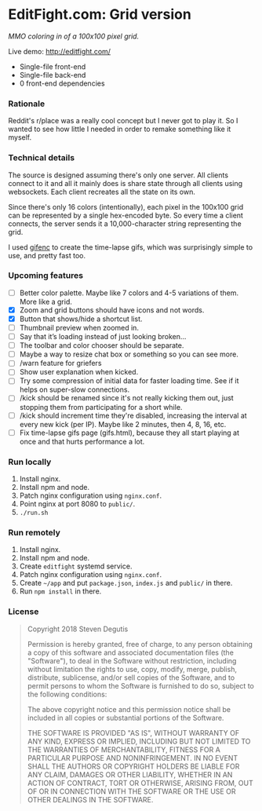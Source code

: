# EditFight.com: Grid version

*MMO coloring in of a 100x100 pixel grid.*

Live demo: http://editfight.com/

- Single-file front-end
- Single-file back-end
- 0 front-end dependencies

### Rationale

Reddit's r/place was a really cool concept but I never got to play it. So I
wanted to see how little I needed in order to remake something like it myself.

### Technical details

The source is designed assuming there's only one server. All clients connect to
it and all it mainly does is share state through all clients using websockets.
Each client recreates all the state on its own.

Since there's only 16 colors (intentionally), each pixel in the 100x100 grid can
be represented by a single hex-encoded byte. So every time a client connects,
the server sends it a 10,000-character string representing the grid.

I used [gifenc](https://github.com/lecram/gifenc/) to create the time-lapse
gifs, which was surprisingly simple to use, and pretty fast too.

### Upcoming features

- [ ] Better color palette. Maybe like 7 colors and 4-5 variations of them. More like a grid.
- [x] Zoom and grid buttons should have icons and not words.
- [x] Button that shows/hide a shortcut list.
- [ ] Thumbnail preview when zoomed in.
- [ ] Say that it’s loading instead of just looking broken...
- [ ] The toolbar and color chooser should be separate.
- [ ] Maybe a way to resize chat box or something so you can see more.
- [ ] /warn feature for griefers
- [ ] Show user explanation when kicked.
- [ ] Try some compression of initial data for faster loading time. See if it helps on super-slow connections.
- [ ] /kick should be renamed since it's not really kicking them out, just stopping them from participating for a short while.
- [ ] /kick should increment time they're disabled, increasing the interval at every new kick (per IP). Maybe like 2 minutes, then 4, 8, 16, etc.
- [ ] Fix time-lapse gifs page (gifs.html), because they all start playing at once and that hurts performance a lot.

### Run locally

1. Install nginx.
2. Install npm and node.
3. Patch nginx configuration using `nginx.conf`.
4. Point nginx at port 8080 to `public/`.
5. `./run.sh`

### Run remotely

1. Install nginx.
2. Install npm and node.
3. Create `editfight` systemd service.
4. Patch nginx configuration using `nginx.conf`.
5. Create `~/app` and put `package.json`, `index.js` and `public/` in there.
6. Run `npm install` in there.

### License

> Copyright 2018 Steven Degutis
>
> Permission is hereby granted, free of charge, to any person obtaining a copy of this software and associated documentation files (the "Software"), to deal in the Software without restriction, including without limitation the rights to use, copy, modify, merge, publish, distribute, sublicense, and/or sell copies of the Software, and to permit persons to whom the Software is furnished to do so, subject to the following conditions:
>
> The above copyright notice and this permission notice shall be included in all copies or substantial portions of the Software.
>
> THE SOFTWARE IS PROVIDED "AS IS", WITHOUT WARRANTY OF ANY KIND, EXPRESS OR IMPLIED, INCLUDING BUT NOT LIMITED TO THE WARRANTIES OF MERCHANTABILITY, FITNESS FOR A PARTICULAR PURPOSE AND NONINFRINGEMENT. IN NO EVENT SHALL THE AUTHORS OR COPYRIGHT HOLDERS BE LIABLE FOR ANY CLAIM, DAMAGES OR OTHER LIABILITY, WHETHER IN AN ACTION OF CONTRACT, TORT OR OTHERWISE, ARISING FROM, OUT OF OR IN CONNECTION WITH THE SOFTWARE OR THE USE OR OTHER DEALINGS IN THE SOFTWARE.